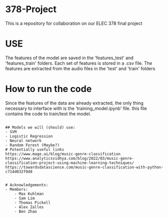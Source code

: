 # 378-Project
This is a repository for collaboration on our ELEC 378 final project


# USE
The features of the model are saved in the 'features_test' and 'features_train' folders. Each set of features is stored in a .csv file. The features are extracted from the audio files in the 'test' and 'train' folders

# How to run the code
Since the features of the data are already extracted, the only thing necessary to interface with is the 'training_model.ipynb' file. this file contains the code to train/test the model.
```

## Models we will (should) use:
- SVM
- Logistic Regression
- Neural network
- Random Forest (Maybe?)
# Potentially useful links
https://www.mage.ai/blog/music-genre-classification
https://www.analyticsvidhya.com/blog/2022/03/music-genre-classification-project-using-machine-learning-techniques/
https://towardsdatascience.com/music-genre-classification-with-python-c714d032f0d8


# Acknowledgements:
- Members:
    - Max Kuhlman
    - Sam Lim
    - Thomas Pickell
    - Alex Zalles
    - Ben Zhao
